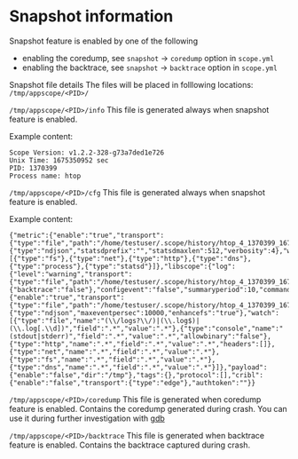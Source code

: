 # Snapshot information

Snapshot feature is enabled by one of the following

- enabling the coredump, see `snapshot` -> `coredump` option in `scope.yml`
- enabling the backtrace, see `snapshot` -> `backtrace` option in `scope.yml`

Snapshot file details
The files will be placed in folllowing locations:
`/tmp/appscope/<PID>/`

`/tmp/appscope/<PID>/info`
This file is generated always when snapshot feature is enabled.

Example content:
```
Scope Version: v1.2.2-328-g73a7ded1e726
Unix Time: 1675350952 sec
PID: 1370399
Process name: htop
```

`/tmp/appscope/<PID>/cfg`
This file is generated always when snapshot feature is enabled.

Example content:
```
{"metric":{"enable":"true","transport":{"type":"file","path":"/home/testuser/.scope/history/htop_4_1370399_1675350868661357625/metrics.json","buffering":"line"},"format":{"type":"ndjson","statsdprefix":"","statsdmaxlen":512,"verbosity":4},"watch":[{"type":"fs"},{"type":"net"},{"type":"http"},{"type":"dns"},{"type":"process"},{"type":"statsd"}]},"libscope":{"log":{"level":"warning","transport":{"type":"file","path":"/home/testuser/.scope/history/htop_4_1370399_1675350868661357625/libscope.log","buffering":"line"}},"snapshot":{"backtrace":"false"},"configevent":"false","summaryperiod":10,"commanddir":"/home/testuser/.scope/history/htop_4_1370399_1675350868661357625/cmd"},"event":{"enable":"true","transport":{"type":"file","path":"/home/testuser/.scope/history/htop_4_1370399_1675350868661357625/events.json","buffering":"line"},"format":{"type":"ndjson","maxeventpersec":10000,"enhancefs":"true"},"watch":[{"type":"file","name":"(\\/logs?\\/)|(\\.log$)|(\\.log[.\\d])","field":".*","value":".*"},{"type":"console","name":"(stdout|stderr)","field":".*","value":".*","allowbinary":"false"},{"type":"http","name":".*","field":".*","value":".*","headers":[]},{"type":"net","name":".*","field":".*","value":".*"},{"type":"fs","name":".*","field":".*","value":".*"},{"type":"dns","name":".*","field":".*","value":".*"}]},"payload":{"enable":"false","dir":"/tmp"},"tags":{},"protocol":[],"cribl":{"enable":"false","transport":{"type":"edge"},"authtoken":""}}
```

`/tmp/appscope/<PID>/coredump`
This file is generated when coredump feature is enabled.
Contains the coredump generated during crash.
You can use it during further investigation with [gdb](https://sourceware.org/gdb/onlinedocs/gdb/Core-File-Generation.html)

`/tmp/appscope/<PID>/backtrace`
This file is generated when backtrace feature is enabled.
Contains the backtrace captured during crash.
